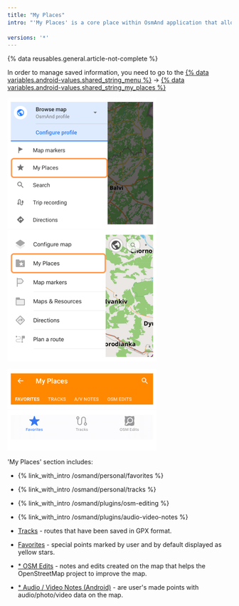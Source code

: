 ```yaml
---
title: "My Places"
intro: "'My Places' is a core place within OsmAnd application that allows you to manage all your personally owned information i.e. [Favorite points](/osmand/personal/favorites), [Tracks](/osmand/personal/tracks) (imported, recorded and created GPX files), [OpenStreetMap Edits](/osmand/plugins/osm-editing), [Audio / Video Notes (Android)](/osmand/plugins/audio-video-notes)."

versions: '*'
---
```


{% data reusables.general.article-not-complete %}

In order to manage saved information, you need to go to the [{% data variables.android-values.shared_string_menu %}](/osmand/start-with/main-menu) → [{% data variables.android-values.shared_string_my_places %}](/osmand/personal/myplaces)

![My Places android](/assets/images/personal/my_places_android.png) ![My Places ios](/assets/images/personal/my_places_ios.png)

 ![My places menu Android](/assets/images/personal/my_places_menu_android.png) ![My places menu iOS](/assets/images/personal/my_places_menu_ios.png)

 'My Places' section includes:
- {% link_with_intro /osmand/personal/favorites %}
- {% link_with_intro /osmand/personal/tracks %}
- {% link_with_intro /osmand/plugins/osm-editing %}
- {% link_with_intro /osmand/plugins/audio-video-notes %}

- [Tracks](/osmand/personal/tracks) - routes that have been saved in GPX format.
- [Favorites](/osmand/personal/favorites) - special points marked by user and by default displayed as yellow stars.
- [* OSM Edits](/osmand/plugins/osm-editing) - notes and edits created on the map that helps the OpenStreetMap project to improve the map. 
- [* Audio / Video Notes (Android)](/osmand/plugins/audio-video-notes) - are user's made points with audio/photo/video data on the map.
